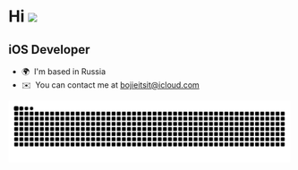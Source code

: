   
Hi ![](https://user-images.githubusercontent.com/18350557/176309783-0785949b-9127-417c-8b55-ab5a4333674e.gif)
===========================================================================================================================================

iOS Developer
-------------
 
* 🌍  I'm based in Russia
* ✉️  You can contact me at [bojieitsit@icloud.com](mailto:bojieitsit@icloud.com)

<picture>
  <source media="(prefers-color-scheme: dark)" srcset="https://github.com/bojieitsit/bojieitsit/blob/output/dist/github-contribution-grid-snake-dark.svg" />
  <source media="(prefers-color-scheme: light)" srcset="https://github.com/bojieitsit/bojieitsit/blob/output/dist/github-contribution-grid-snake.svg" />
  <img alt="GitHub Snake" src="https://github.com/bojieitsit/bojieitsit/blob/output/dist/github-contribution-grid-snake.svg" />
</picture>
